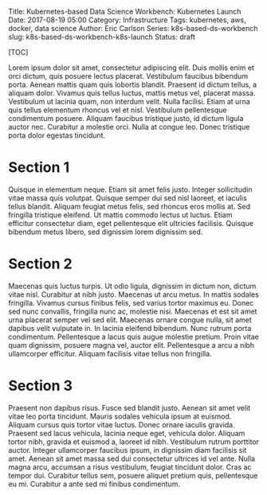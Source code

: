 Title: Kubernetes-based Data Science Workbench: Kubernetes Launch
Date: 2017-08-19 05:00
Category: Infrastructure
Tags: kubernetes, aws, docker, data science
Author: Eric Carlson
Series: k8s-based-ds-workbench
slug: k8s-based-ds-workbench-k8s-launch
Status: draft

[TOC]

Lorem ipsum dolor sit amet, consectetur adipiscing elit. Duis mollis enim et orci dictum, quis posuere lectus placerat. Vestibulum faucibus bibendum porta. Aenean mattis quam quis lobortis blandit. Praesent id dictum tellus, a aliquam dolor. Vivamus quis tellus luctus, mattis metus vel, placerat massa. Vestibulum ut lacinia quam, non interdum velit. Nulla facilisi. Etiam at urna quis tellus elementum rhoncus vel et nisl. Vestibulum pellentesque condimentum posuere. Aliquam faucibus tristique justo, id dictum ligula auctor nec. Curabitur a molestie orci. Nulla at congue leo. Donec tristique porta dolor egestas tincidunt.

# Section 1

Quisque in elementum neque. Etiam sit amet felis justo. Integer sollicitudin vitae massa quis volutpat. Quisque semper dui sed nisl laoreet, et iaculis tellus blandit. Aliquam feugiat metus felis, sed rhoncus eros mollis at. Sed fringilla tristique eleifend. Ut mattis commodo lectus ut luctus. Etiam efficitur consectetur diam, eget pellentesque elit ultricies facilisis. Quisque bibendum metus libero, sed dignissim lorem dignissim sed.

# Section 2

Maecenas quis luctus turpis. Ut odio ligula, dignissim in dictum non, dictum vitae nisl. Curabitur at nibh justo. Maecenas ut arcu metus. In mattis sodales fringilla. Vivamus cursus finibus felis, sed varius tortor maximus eu. Donec sed nunc convallis, fringilla nunc ac, molestie nisi. Maecenas et est sit amet urna placerat semper vel sed elit. Maecenas ornare congue nulla, sit amet dapibus velit vulputate in. In lacinia eleifend bibendum. Nunc rutrum porta condimentum. Pellentesque a lacus quis augue molestie pretium. Proin vitae quam dignissim, posuere magna vel, auctor elit. Pellentesque a arcu a nibh ullamcorper efficitur. Aliquam facilisis vitae tellus non fringilla.

# Section 3

Praesent non dapibus risus. Fusce sed blandit justo. Aenean sit amet velit vitae leo porta tincidunt. Mauris sodales vehicula ipsum at euismod. Aliquam cursus quis tortor vitae luctus. Donec ornare iaculis gravida. Praesent sed lacus vehicula, lacinia neque eget, vehicula dolor. Aliquam tortor nibh, gravida et euismod a, laoreet id nibh. Vestibulum rutrum porttitor auctor. Integer ullamcorper faucibus ipsum, in dignissim diam facilisis sit amet. Aenean sit amet massa sed dui consectetur ultrices id vel ante. Nulla magna arcu, accumsan a risus vestibulum, feugiat tincidunt dolor. Cras ac tempor dui. Curabitur tellus sem, posuere aliquet pretium quis, pellentesque eu mi. Curabitur a ante sed mi finibus condimentum.

